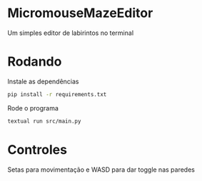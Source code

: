 # MicromouseMazeEditor
Um simples editor de labirintos no terminal

# Rodando
Instale as dependências
```bash
pip install -r requirements.txt
```

Rode o programa
```bash
textual run src/main.py
```

# Controles
Setas para movimentação e WASD para dar toggle nas paredes

